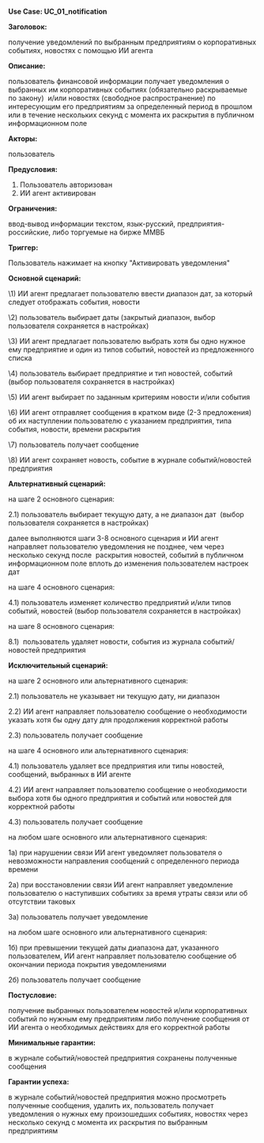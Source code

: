﻿**Use Case: UC\_01\_notification**

**Заголовок:**

получение уведомлений по выбранным предприятиям о корпоративных событиях, новостях с помощью ИИ агента

**Описание:**

пользователь финансовой информации получает уведомления о выбранных им корпоративных событиях (обязательно раскрываемые по закону)  и/или новостях (свободное распространение) по интересующим его предприятиям за определенный период в прошлом или в течение нескольких секунд с момента их раскрытия в публичном информационном поле

**Акторы:**

пользователь

**Предусловия:**

1. Пользователь авторизован
1. ИИ агент активирован

**Ограничения:**

ввод-вывод информации текстом, язык-русский, предприятия-российские, либо торгуемые на бирже ММВБ

**Триггер:**

Пользователь нажимает на кнопку "Активировать уведомления"

**Основной сценарий:**

\1) ИИ агент предлагает пользователю ввести диапазон дат, за который следует отображать события, новости

\2) пользователь выбирает даты (закрытый диапазон, выбор пользователя сохраняется в настройках)

\3) ИИ агент предлагает пользователю выбрать хотя бы одно нужное ему предприятие и один из типов событий, новостей из предложенного списка

\4) пользователь выбирает предприятие и тип новостей, событий (выбор пользователя сохраняется в настройках)

\5) ИИ агент выбирает по заданным критериям новости и/или события

\6) ИИ агент отправляет сообщения в кратком виде (2-3 предложения) об их наступлении пользователю с указанием предприятия, типа события, новости, времени раскрытия 

\7) пользователь получает сообщение

\8) ИИ агент сохраняет новость, событие в журнале событий/новостей предприятия

**Альтернативный сценарий:**

на шаге 2 основного сценария:

2\.1) пользователь выбирает текущую дату, а не диапазон дат  (выбор пользователя сохраняется в настройках)

далее выполняются шаги 3-8 основного сценария и ИИ агент направляет пользователю уведомления не позднее, чем через несколько секунд после  раскрытия новостей, событий в публичном информационном поле вплоть до изменения пользователем настроек дат

на шаге 4 основного сценария:

4\.1) пользователь изменяет количество предприятий и/или типов событий, новостей (выбор пользователя сохраняется в настройках)

на шаге 8 основного сценария:

8\.1)  пользователь удаляет новости, события из журнала событий/новостей предприятия

**Исключительный сценарий:**

на шаге 2 основного или альтернативного сценария: 

2\.1) пользователь не указывает ни текущую дату, ни диапазон

2\.2) ИИ агент направляет пользователю сообщение о необходимости указать хотя бы одну дату для продолжения корректной работы 

2\.3) пользователь получает сообщение

на шаге 4 основного или альтернативного сценария:

4\.1) пользователь удаляет все предприятия или типы новостей, сообщений, выбранных в ИИ агенте 

4\.2) ИИ агент направляет пользователю сообщение о необходимости выбора хотя бы одного предприятия и событий или новостей для корректной работы

4\.3) пользователь получает сообщение 

на любом шаге основного или альтернативного сценария:

1а) при нарушении связи ИИ агент уведомляет пользователя о невозможности направления сообщений с определенного периода времени

2а) при восстановлении связи ИИ агент направляет уведомление пользователю о наступивших событиях за время утраты связи или об отсутствии таковых

3а) пользователь получает уведомление

на любом шаге основного или альтернативного сценария:

1б) при превышении текущей даты диапазона дат, указанного пользователем, ИИ агент направляет пользователю сообщение об окончании периода покрытия уведомлениями

2б) пользователь получает сообщение

**Постусловие:**

получение выбранных пользователем новостей и/или корпоративных событий по нужным ему предприятиям либо получение сообщения от ИИ агента о необходимых действиях для его корректной работы

**Минимальные гарантии:**

в журнале событий/новостей предприятия сохранены полученные сообщения

**Гарантии успеха:**

в журнале событий/новостей предприятия можно просмотреть полученные сообщения, удалить их, пользователь получает уведомления о нужных ему произошедших событиях, новостях через несколько секунд с момента их раскрытия по выбранным предприятиям
